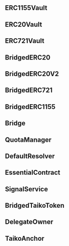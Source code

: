 ## ERC1155Vault

## ERC20Vault

## ERC721Vault

## BridgedERC20

## BridgedERC20V2

## BridgedERC721

## BridgedERC1155

## Bridge

## QuotaManager

## DefaultResolver

## EssentialContract

## SignalService

## BridgedTaikoToken

## DelegateOwner

## TaikoAnchor

